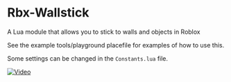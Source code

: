 # Rbx-Wallstick
 A Lua module that allows you to stick to walls and objects in Roblox

See the example tools/playground placefile for examples of how to use this.

Some settings can be changed in the `Constants.lua` file.

[![Video](https://img.youtube.com/vi/aPVqAtzI7mw/0.jpg)](https://www.youtube.com/watch?v=aPVqAtzI7mw)